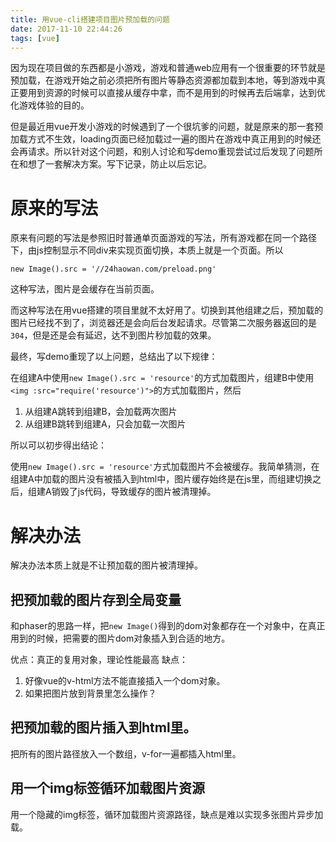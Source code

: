 ```yaml
---
title: 用vue-cli搭建项目图片预加载的问题
date: 2017-11-10 22:44:26
tags: [vue]
---
```


因为现在项目做的东西都是小游戏，游戏和普通web应用有一个很重要的环节就是预加载，在游戏开始之前必须把所有图片等静态资源都加载到本地，等到游戏中真正要用到资源的时候可以直接从缓存中拿，而不是用到的时候再去后端拿，达到优化游戏体验的目的。

但是最近用vue开发小游戏的时候遇到了一个很坑爹的问题，就是原来的那一套预加载方式不生效，loading页面已经加载过一遍的图片在游戏中真正用到的时候还会再请求。所以针对这个问题，和别人讨论和写demo重现尝试过后发现了问题所在和想了一套解决方案。写下记录，防止以后忘记。

<!-- more -->

# 原来的写法

原来有问题的写法是参照旧时普通单页面游戏的写法，所有游戏都在同一个路径下，由js控制显示不同div来实现页面切换，本质上就是一个页面。所以

	new Image().src = '//24haowan.com/preload.png'
	
这种写法，图片是会缓存在当前页面。

而这种写法在用vue搭建的项目里就不太好用了。切换到其他组建之后，预加载的图片已经找不到了，浏览器还是会向后台发起请求。尽管第二次服务器返回的是`304`，但是还是会有延迟，达不到图片秒加载的效果。

最终，写demo重现了以上问题，总结出了以下规律：

在组建A中使用`new Image().src = 'resource'`的方式加载图片，组建B中使用`<img :src="require('resource')">`的方式加载图片，然后

1. 从组建A跳转到组建B，会加载两次图片
2. 从组建B跳转到组建A，只会加载一次图片

所以可以初步得出结论：

使用`new Image().src = 'resource'`方式加载图片不会被缓存。我简单猜测，在组建A中加载的图片没有被插入到html中，图片缓存始终是在js里，而组建切换之后，组建A销毁了js代码，导致缓存的图片被清理掉。

# 解决办法

解决办法本质上就是不让预加载的图片被清理掉。

## 把预加载的图片存到全局变量

和phaser的思路一样，把`new Image()`得到的dom对象都存在一个对象中，在真正用到的时候，把需要的图片dom对象插入到合适的地方。

优点：真正的复用对象，理论性能最高
缺点：

1. 好像vue的v-html方法不能直接插入一个dom对象。
2. 如果把图片放到背景里怎么操作？

## 把预加载的图片插入到html里。

把所有的图片路径放入一个数组，v-for一遍都插入html里。

## 用一个img标签循环加载图片资源

用一个隐藏的img标签，循环加载图片资源路径，缺点是难以实现多张图片异步加载。